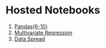 # Hosted Notebooks

1. [Pandas(6-10)](https://nbviewer.jupyter.org/github/prakhar21/100-Days-of-ML/blob/master/day02/Pandas%286-10%29.ipynb)
2. [Multivariate Regression](https://nbviewer.jupyter.org/github/prakhar21/100-Days-of-ML/blob/master/day02/Multivariate%20Regression.ipynb)
3. [Data Spread](http://nbviewer.jupyter.org/github/prakhar21/100-Days-of-ML/blob/master/day02/Data%20Spread.ipynb)
